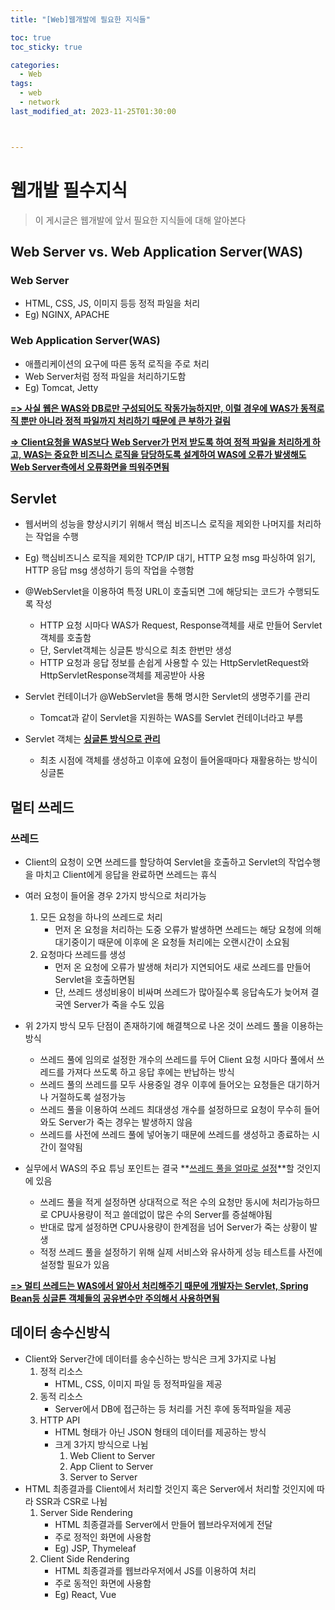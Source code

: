 ```yaml
---
title: "[Web]웹개발에 필요한 지식들"

toc: true
toc_sticky: true

categories:
  - Web
tags:
  - web
  - network
last_modified_at: 2023-11-25T01:30:00



---
```


# 웹개발 필수지식

> 이 게시글은 웹개발에 앞서 필요한 지식들에 대해 알아본다

## Web Server vs. Web Application Server(WAS)

### Web Server

- HTML, CSS, JS, 이미지 등등 정적 파일을 처리
- Eg) NGINX, APACHE

### Web Application Server(WAS)

- 애플리케이션의 요구에 따른 동적 로직을 주로 처리
- Web Server처럼 정적 파일을 처리하기도함
- Eg) Tomcat, Jetty

**<u>=> 사실 웹은 WAS와 DB로만 구성되어도 작동가능하지만, 이럴 경우에 WAS가 동적로직 뿐만 아니라 정적 파일까지 처리하기 때문에 큰 부하가 걸림</u>**   

**<u>=> Client요청을 WAS보다 Web Server가 먼저 받도록 하여 정적 파일을 처리하게 하고, WAS는 중요한 비즈니스 로직을 담당하도록 설계하여 WAS에 오류가 발생해도 Web Server측에서 오류화면을 띄워주면됨</u>**



## Servlet

- 웹서버의 성능을 향상시키기 위해서 핵심 비즈니스 로직을 제외한 나머지를 처리하는 작업을 수행
- Eg) 핵심비즈니스 로직을 제외한 TCP/IP 대기, HTTP 요청 msg 파싱하여 읽기, HTTP 응답 msg 생성하기 등의 작업을 수행함

- @WebServlet을 이용하여 특정 URL이 호출되면 그에 해당되는 코드가 수행되도록 작성
  - HTTP 요청 시마다 WAS가 Request, Response객체를 새로 만들어 Servlet객체를 호출함
  - 단, Servlet객체는 싱글톤 방식으로 최초 한번만 생성
  - HTTP 요청과 응답 정보를 손쉽게 사용할 수 있는 HttpServletRequest와 HttpServletResponse객체를 제공받아 사용
- Servlet 컨테이너가 @WebServlet을 통해 명시한 Servlet의 생명주기를 관리
  - Tomcat과 같이 Servlet을 지원하는 WAS를 Servlet 컨테이너라고 부름
- Servlet 객체는 **<u>싱글톤 방식으로 관리</u>**
  - 최초 시점에 객체를 생성하고 이후에 요청이 들어올때마다 재활용하는 방식이 싱글톤



## 멀티 쓰레드

### 쓰레드

- Client의 요청이 오면 쓰레드를 할당하여 Servlet을 호출하고 Servlet의 작업수행을 마치고 Client에게 응답을 완료하면 쓰레드는 휴식
- 여러 요청이 들어올 경우 2가지 방식으로 처리가능
  1. 모든 요청을 하나의 쓰레드로 처리
     - 먼저 온 요청을 처리하는 도중 오류가 발생하면 쓰레드는 해당 요청에 의해 대기중이기 때문에 이후에 온 요청들 처리에는 오랜시간이 소요됨
  2. 요청마다 쓰레드를 생성
     - 먼저 온 요청에 오류가 발생해 처리가 지연되어도 새로 쓰레드를 만들어 Servlet을 호출하면됨
     - 단, 쓰레드 생성비용이 비싸며 쓰레드가 많아질수록 응답속도가 늦어져 결국엔 Server가 죽을 수도 있음

- 위 2가지 방식 모두 단점이 존재하기에 해결책으로 나온 것이 쓰레드 풀을 이용하는 방식
  - 쓰레드 풀에 임의로 설정한 개수의 쓰레드를 두어 Client 요청 시마다 풀에서 쓰레드를 가져다 쓰도록 하고 응답 후에는 반납하는 방식
  - 쓰레드 풀의 쓰레드를 모두 사용중일 경우 이후에 들어오는 요청들은 대기하거나 거절하도록 설정가능
  - 쓰레드 풀을 이용하여 쓰레드 최대생성 개수를 설정하므로 요청이 무수히 들어와도 Server가 죽는 경우는 발생하지 않음
  - 쓰레드를 사전에 쓰레드 풀에 넣어놓기 때문에 쓰레드를 생성하고 종료하는 시간이 절약됨
- 실무에서 WAS의 주요 튜닝 포인트는 결국 **<u>쓰레드 풀을 얼마로 설정</u>**할 것인지에 있음
  - 쓰레드 풀을 적게 설정하면 상대적으로 적은 수의 요청만 동시에 처리가능하므로 CPU사용량이 적고 쓸데없이 많은 수의 Server를 증설해야됨
  - 반대로 많게 설정하면 CPU사용량이 한계점을 넘어 Server가 죽는 상황이 발생
  - 적정 쓰레드 풀을 설정하기 위해 실제 서비스와 유사하게 성능 테스트를 사전에 설정할 필요가 있음

**<u>=> 멀티 쓰레드는 WAS에서 알아서 처리해주기 때문에 개발자는 Servlet, Spring Bean등 싱글톤 객체들의 공유변수만 주의해서 사용하면됨</u>**



## 데이터 송수신방식

- Client와 Server간에 데이터를 송수신하는 방식은 크게 3가지로 나뉨
  1. 정적 리소스
     - HTML, CSS, 이미지 파일 등 정적파일을 제공
  2. 동적 리소스
     - Server에서 DB에 접근하는 등 처리를 거친 후에 동적파일을 제공
  3. HTTP API
     - HTML 형태가 아닌 JSON 형태의 데이터를 제공하는 방식
     - 크게 3가지 방식으로 나뉨
       1. Web Client to Server
       2. App Client to Server
       3. Server to Server
- HTML 최종결과를 Client에서 처리할 것인지 혹은 Server에서 처리할 것인지에 따라 SSR과 CSR로 나뉨
  1. Server Side Rendering
     - HTML 최종결과를 Server에서 만들어 웹브라우저에게 전달
     - 주로 정적인 화면에 사용함
     - Eg) JSP, Thymeleaf
  2. Client Side Rendering
     - HTML 최종결과를 웹브라우저에서 JS를 이용하여 처리
     - 주로 동적인 화면에 사용함
     - Eg) React, Vue
